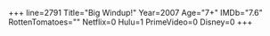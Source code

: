 +++
line=2791
Title="Big Windup!"
Year=2007
Age="7+"
IMDb="7.6"
RottenTomatoes=""
Netflix=0
Hulu=1
PrimeVideo=0
Disney=0
+++

